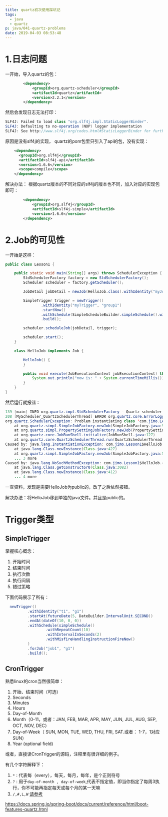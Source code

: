 ```yaml
---
title: quartz初次使用踩坑记
tags:
  - java
  - quartz
p: java/041-quartz-problems
date: 2019-04-03 08:53:48
---
```


# 1.日志问题
一开始，导入quartz的包：
```xml
        <dependency>
            <groupId>org.quartz-scheduler</groupId>
            <artifactId>quartz</artifactId>
            <version>2.2.1</version>
        </dependency>
```
然后会发现日志无法打印：
```java
SLF4J: Failed to load class "org.slf4j.impl.StaticLoggerBinder".
SLF4J: Defaulting to no-operation (NOP) logger implementation
SLF4J: See http://www.slf4j.org/codes.html#StaticLoggerBinder for further details.
```
原因是没有slf4j的实现， quartz的pom包里只引入了api的包，没有实现：
```xml
    <dependency>
      <groupId>org.slf4j</groupId>
      <artifactId>slf4j-api</artifactId>
      <version>1.6.6</version>
      <scope>compile</scope>
    </dependency>
```
解决办法： 根据quartz版本的不同对应的slf4j的版本也不同，加入对应的实现包即可：
```xml
        <dependency>
            <groupId>org.slf4j</groupId>
            <artifactId>slf4j-simple</artifactId>
            <version>1.6.6</version>
        </dependency>
```
# 2.Job的可见性
一开始是这样：
```java
public class Lesson1 {

    public static void main(String[] args) throws SchedulerException {
        StdSchedulerFactory factory = new StdSchedulerFactory();
        Scheduler scheduler = factory.getScheduler();

        JobDetail jobDetail = newJob(HelloJob.class).withIdentity("myJob", "group1").build();

        SimpleTrigger trigger = newTrigger()
                .withIdentity("myTrigger", "group1")
                .startNow()
                .withSchedule(SimpleScheduleBuilder.simpleSchedule().withIntervalInSeconds(1).repeatForever())
                .build();

        scheduler.scheduleJob(jobDetail, trigger);

        scheduler.start();
    }

    class HelloJob implements Job {

        HelloJob() {
        }

        public void execute(JobExecutionContext jobExecutionContext) throws JobExecutionException {
            System.out.println("now is: " + System.currentTimeMillis());
        }
    }
}
```
然后运行就报错：
```java
139 [main] INFO org.quartz.impl.StdSchedulerFactory - Quartz scheduler version: 2.2.1
208 [MyScheduler_QuartzSchedulerThread] ERROR org.quartz.core.ErrorLogger - An error occured instantiating job to be executed. job= 'group1.myJob'
org.quartz.SchedulerException: Problem instantiating class 'com.jimo.Lesson1$HelloJob' [See nested exception: java.lang.InstantiationException: com.jimo.Lesson1$HelloJob]
	at org.quartz.simpl.SimpleJobFactory.newJob(SimpleJobFactory.java:58)
	at org.quartz.simpl.PropertySettingJobFactory.newJob(PropertySettingJobFactory.java:69)
	at org.quartz.core.JobRunShell.initialize(JobRunShell.java:127)
	at org.quartz.core.QuartzSchedulerThread.run(QuartzSchedulerThread.java:375)
Caused by: java.lang.InstantiationException: com.jimo.Lesson1$HelloJob
	at java.lang.Class.newInstance(Class.java:427)
	at org.quartz.simpl.SimpleJobFactory.newJob(SimpleJobFactory.java:56)
	... 3 more
Caused by: java.lang.NoSuchMethodException: com.jimo.Lesson1$HelloJob.<init>()
	at java.lang.Class.getConstructor0(Class.java:3082)
	at java.lang.Class.newInstance(Class.java:412)
	... 4 more
```
一查资料，发现是需要HelloJob为public的，改了之后依然报错。

解决办法：将HelloJob移到单独的java文件。并且是public的。


# Trigger类型

## SimpleTrigger

掌握核心概念：
1. 开始时间
2. 结束时间
3. 执行次数
4. 执行间隔
5. 错过策略

下面代码展示了所有：
```java
  newTrigger()
          .withIdentity("t1", "g1")
          .startAt(futureDate(5, DateBuilder.IntervalUnit.SECOND))
          .endAt(dateOf(10, 0, 0))
          .withSchedule(simpleSchedule()
                  .withRepeatCount(10)
                  .withIntervalInSeconds(2)
                  .withMisfireHandlingInstructionFireNow()
          )
          .forJob("job1", "g1")
          .build();
```
## CronTrigger
熟悉linux的cron当然很简单：

1. 开始、结束时间（可选）
2. Seconds
3. Minutes
4. Hours
5. Day-of-Month
6. Month（0-11，或者：JAN, FEB, MAR, APR, MAY, JUN, JUL, AUG, SEP, OCT, NOV, DEC）
7. Day-of-Week（ SUN, MON, TUE, WED, THU, FRI, SAT.或者： 1-7，1对应SUN）
8. Year (optional field)

或者，直接读CronTrigger的源码，注释里有很详细的例子。

有几个字符解释下：
1. `*` : 代表每（every），每天，每月，每年，是个正则符号
2. `?` : 用于`day-of-month , day-of-week`,代表不指定值，即当你指定了每周3执行，你不可能再指定每天或每个月的某一天嘛
3. `/,#,L,W` [请参考](http://www.quartz-scheduler.org/documentation/quartz-2.2.2/tutorials/tutorial-lesson-06.html)


https://docs.spring.io/spring-boot/docs/current/reference/html/boot-features-quartz.html

```java
```
```java
```
```java
```





